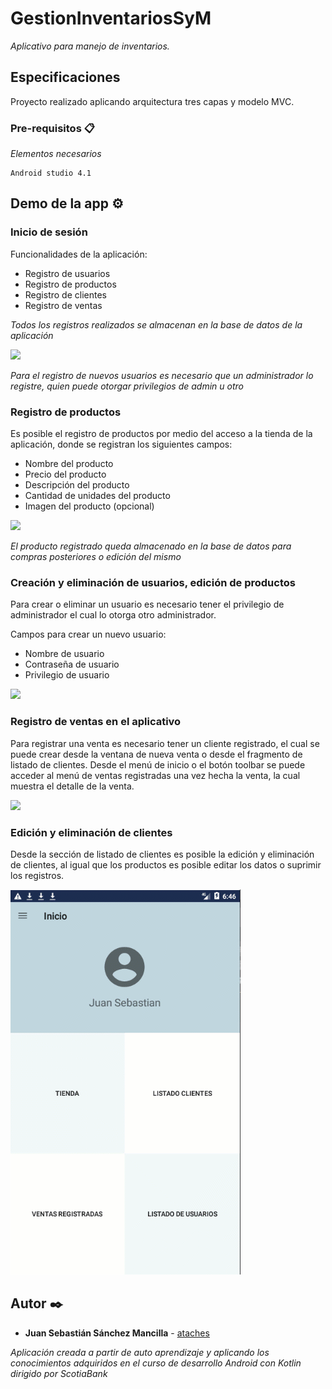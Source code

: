 # GestionInventariosSyM

_Aplicativo para manejo de inventarios._

## Especificaciones

Proyecto realizado aplicando arquitectura tres capas y modelo MVC.

### Pre-requisitos 📋

_Elementos necesarios_

```
Android studio 4.1
```
## Demo de la app ⚙️

### Inicio de sesión
Funcionalidades de la aplicación: 

* Registro de usuarios
* Registro de productos
* Registro de clientes
* Registro de ventas

_Todos los registros realizados se almacenan en la base de datos de la aplicación_

![](DemoApp.gif)

_Para el registro de nuevos usuarios es necesario que un administrador lo registre, quien puede otorgar privilegios de admin u otro_

### Registro de productos

Es posible el registro de productos por medio del acceso a la tienda de la aplicación, donde se registran los siguientes campos:

* Nombre del producto
* Precio del producto
* Descripción del producto
* Cantidad de unidades del producto
* Imagen del producto (opcional)

![](DemoGifs/DemoNewProduct.gif)

_El producto registrado queda almacenado en la base de datos para compras posteriores o edición del mismo_

### Creación y eliminación de usuarios, edición de productos

Para crear o eliminar un usuario es necesario tener el privilegio de administrador el cual lo otorga otro administrador.

Campos para crear un nuevo usuario:

* Nombre de usuario
* Contraseña de usuario
* Privilegio de usuario

![](DemoGifs/DemoUsersAndEditProduct.gif)

### Registro de ventas en el aplicativo

Para registrar una venta es necesario tener un cliente registrado, el cual se puede crear desde la ventana de nueva venta o desde el fragmento de listado de clientes.
Desde el menú de inicio o el botón toolbar se puede acceder al menú de ventas registradas una vez hecha la venta, la cual muestra el detalle de la venta.

![](DemoGifs/DemoVenta.gif)

### Edición y eliminación de clientes

Desde la sección de listado de clientes es posible la edición y eliminación de clientes, al igual que los productos es posible editar los datos o suprimir los registros. 

![](DemoGifs/DemoCustomerEdit.gif)

## Autor ✒️

* **Juan Sebastián Sánchez Mancilla** - [ataches](https://github.com/Ataches)

_Aplicación creada a partir de auto aprendizaje y aplicando los conocimientos adquiridos en el curso de desarrollo Android con Kotlin dirigido por ScotiaBank_
